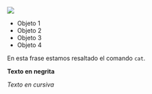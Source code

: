 ![](https://images.unsplash.com/photo-1474511320723-9a56873867b5?fm=jpg&q=60&w=3000&ixlib=rb-4.1.0&ixid=M3wxMjA3fDB8MHxzZWFyY2h8Mnx8YW5pbWFsfGVufDB8fDB8fHww)

* Objeto 1
* Objeto 2
* Objeto 3
* Objeto 4

En esta frase estamos resaltado el comando `cat`.

**Texto en negrita**

*Texto en cursiva*

